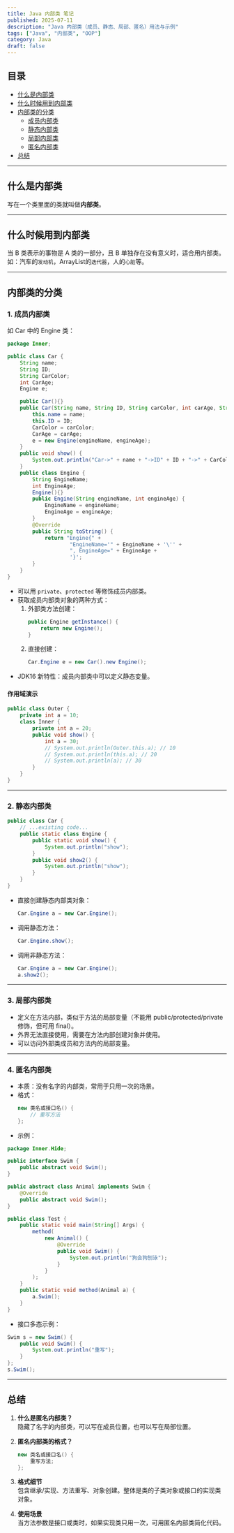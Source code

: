 ```yaml
---
title: Java 内部类 笔记
published: 2025-07-11
description: "Java 内部类（成员、静态、局部、匿名）用法与示例"
tags: ["Java", "内部类", "OOP"]
category: Java
draft: false
---
```


## 目录

- [什么是内部类](#什么是内部类)
- [什么时候用到内部类](#什么时候用到内部类)
- [内部类的分类](#内部类的分类)
  - [成员内部类](#成员内部类)
  - [静态内部类](#静态内部类)
  - [局部内部类](#局部内部类)
  - [匿名内部类](#匿名内部类)
- [总结](#总结)

---

## 什么是内部类

写在一个类里面的类就叫做**内部类**。

---

## 什么时候用到内部类

当 B 类表示的事物是 A 类的一部分，且 B 单独存在没有意义时，适合用内部类。  
如：汽车的`发动机`，ArrayList的`迭代器`，人的`心脏`等。

---

## 内部类的分类

### 1. 成员内部类

如 Car 中的 Engine 类：

```java
package Inner;

public class Car {
    String name;
    String ID;
    String CarColor;
    int CarAge;
    Engine e;

    public Car(){}
    public Car(String name, String ID, String carColor, int carAge, String engineName, int engineAge) {
        this.name = name;
        this.ID = ID;
        CarColor = carColor;
        CarAge = carAge;
        e = new Engine(engineName, engineAge);
    }
    public void show() {
        System.out.println("Car->" + name + "->ID" + ID + "->" + CarColor + CarAge + "ENG" + e);
    }
    public class Engine {
        String EngineName;
        int EngineAge;
        Engine(){}
        public Engine(String engineName, int engineAge) {
            EngineName = engineName;
            EngineAge = engineAge;
        }
        @Override
        public String toString() {
            return "Engine{" +
                    "EngineName='" + EngineName + '\'' +
                    ", EngineAge=" + EngineAge +
                    '}';
        }
    }
}
```

- 可以用 `private`、`protected` 等修饰成员内部类。
- 获取成员内部类对象的两种方式：
  1. 外部类方法创建：
     ```java
     public Engine getInstance() {
         return new Engine();
     }
     ```
  2. 直接创建：
     ```java
     Car.Engine e = new Car().new Engine();
     ```
- JDK16 新特性：成员内部类中可以定义静态变量。

#### 作用域演示

```java
public class Outer {
    private int a = 10;
    class Inner {
        private int a = 20;
        public void show() {
            int a = 30;
            // System.out.println(Outer.this.a); // 10
            // System.out.println(this.a); // 20
            // System.out.println(a); // 30
        }
    }
}
```

---

### 2. 静态内部类

```java
public class Car {
    // ...existing code...
    public static class Engine {
        public static void show() {
            System.out.println("show");
        }
        public void show2() {
            System.out.println("show");
        }
    }
}
```

- 直接创建静态内部类对象：
  ```java
  Car.Engine a = new Car.Engine();
  ```
- 调用静态方法：
  ```java
  Car.Engine.show();
  ```
- 调用非静态方法：
  ```java
  Car.Engine a = new Car.Engine();
  a.show2();
  ```

---

### 3. 局部内部类

- 定义在方法内部，类似于方法的局部变量（不能用 public/protected/private 修饰，但可用 final）。
- 外界无法直接使用，需要在方法内部创建对象并使用。
- 可以访问外部类成员和方法内的局部变量。

---

### 4. 匿名内部类

- 本质：没有名字的内部类，常用于只用一次的场景。
- 格式：
  ```java
  new 类名或接口名() {
      // 重写方法
  };
  ```
- 示例：

```java
package Inner.Hide;

public interface Swim {
    public abstract void Swim();
}

public abstract class Animal implements Swim {
    @Override
    public abstract void Swim();
}

public class Test {
    public static void main(String[] Args) {
        method(
            new Animal() {
                @Override
                public void Swim() {
                    System.out.println("狗会狗刨泳");
                }
            }
        );
    }
    public static void method(Animal a) {
        a.Swim();
    }
}
```

- 接口多态示例：

```java
Swim s = new Swim() {
    public void Swim() {
        System.out.println("重写");
    }
};
s.Swim();
```

---

## 总结

1. **什么是匿名内部类？**  
   隐藏了名字的内部类，可以写在成员位置，也可以写在局部位置。

2. **匿名内部类的格式？**
   ```java
   new 类名或接口名() {
       重写方法;
   };
   ```

3. **格式细节**  
   包含继承/实现、方法重写、对象创建。整体是类的子类对象或接口的实现类对象。

4. **使用场景**  
   当方法参数是接口或类时，如果实现类只用一次，可用匿名内部类简化代码。